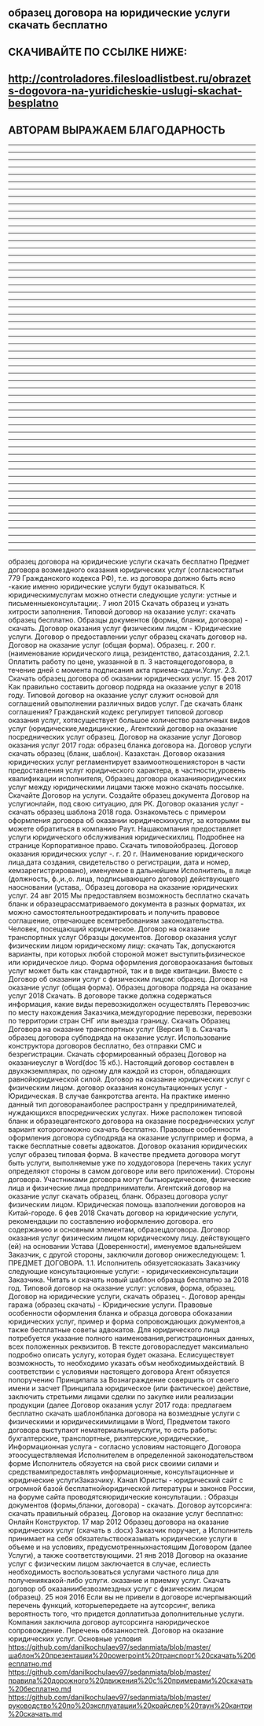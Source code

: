 образец договора на юридические услуги скачать бесплатно
--------------------------------------------------
СКАЧИВАЙТЕ ПО ССЫЛКЕ НИЖЕ:
--------------------------------------------------
http://controladores.filesloadlistbest.ru/obrazets-dogovora-na-yuridicheskie-uslugi-skachat-besplatno
--------------------------------------------------
АВТОРАМ ВЫРАЖАЕМ БЛАГОДАРНОСТЬ
--------------------------------------------------
--------------------------------------------------
--------------------------------------------------
--------------------------------------------------
--------------------------------------------------
--------------------------------------------------
--------------------------------------------------
--------------------------------------------------
--------------------------------------------------
--------------------------------------------------
--------------------------------------------------
--------------------------------------------------
--------------------------------------------------
--------------------------------------------------
--------------------------------------------------
--------------------------------------------------
--------------------------------------------------
--------------------------------------------------
--------------------------------------------------
--------------------------------------------------
--------------------------------------------------
--------------------------------------------------
--------------------------------------------------
--------------------------------------------------
--------------------------------------------------
--------------------------------------------------
--------------------------------------------------
--------------------------------------------------
--------------------------------------------------
--------------------------------------------------
--------------------------------------------------
--------------------------------------------------
--------------------------------------------------
--------------------------------------------------
--------------------------------------------------
--------------------------------------------------
--------------------------------------------------
--------------------------------------------------
--------------------------------------------------
--------------------------------------------------
--------------------------------------------------
--------------------------------------------------
--------------------------------------------------
--------------------------------------------------
--------------------------------------------------
--------------------------------------------------
--------------------------------------------------
--------------------------------------------------
--------------------------------------------------
--------------------------------------------------
--------------------------------------------------
--------------------------------------------------
--------------------------------------------------
--------------------------------------------------
--------------------------------------------------
--------------------------------------------------
--------------------------------------------------
образец договора на юридические услуги скачать бесплатно Предмет договора возмездного оказания юридических услуг (согласностатьи 779 Гражданского кодекса РФ), т.е. из договора должно быть ясно -какие именно юридические услуги будут оказываться. К юридическимуслугам можно отнести следующие услуги: устные и письменныеконсультации;. 7 июл 2015  Скачать образец и узнать хитрости заполнения. Типовой договор на оказание услуг: скачать образец бесплатно. Образцы документов (формы, бланки, договора) - скачать. Договор оказания услуг физическим лицом - Юридические услуги. Договор о предоставлении услуг образец  скачать договор на. Договор на оказание услуг (общая форма). Образец. г.  200 г. (наименование юридического лица, резидентство, датасоздания,  2.2.1. Оплатить работу по цене, указанной в п. 3 настоящегодоговора, в течение  дней с момента подписания акта приема-сдачи.Услуг. 2.3. Скачать образец договора об оказании юридических услуг. 15 фев 2017  Как правильно составить договор подряда на оказание услуг в 2018 году. Типовой договор на оказание услуг служит основой для соглашений овыполнении различных видов услуг.  Где скачать бланк соглашения? Гражданский кодекс регулирует типовой договор оказания услуг, хотясуществует большое количество различных видов услуг (юридические,медицинские,. Агентский договор на оказание посреднических услуг образец. Договор на оказание услуг
Договор оказания услуг 2017 года: образец бланка договора на. Договор услуги  скачать образец (бланк, шаблон). Казахстан. Договор оказания юридических услуг регламентирует взаимоотношениясторон в части предоставления услуг юридического характера, в частности,уровень квалификации исполнителя,  Образец договора оказанияюридических услуг между юридическими лицами также можно скачать поссылке. Скачайте Договор на услуги. Создайте образец документа Договор на услугионлайн, под свою ситуацию, для РК. Договор оказания услуг - скачать образец шаблона 2018 года. Ознакомьтесь с примером оформления договора об оказании юридическихуслуг, за которыми вы можете обратиться в компанию Раут. Нашакомпания предоставляет услуги юридического обслуживания юридическихлиц. Подробнее на странице Корпоративное право. Скачать типовойобразец. Договор оказания юридических услуг -. г. 20 г. (Наименование юридического лица,дата создания, свидетельство о регистрации, дата и номер, кемзарегистрировано), именуемое в дальнейшем Исполнитель, в лице (должность, ф.,и.,о. лица, подписывающего договор) действующего наосновании (устава,. Образец договора на оказание юридических услуг. 24 авг 2015  Мы предоставляем возможность бесплатно скачать бланк и образецрассматриваемого документа в разных форматах, их можно самостоятельноотредактировать и получить правовое соглашение, отвечающее всемтребованиям законодательства. Человек, посещающий юридическое. Договор на оказание транспортных услуг  Образцы документов. Договор оказания услуг физическим лицом юридическому лицу: скачать Так, допускаются варианты, при которых любой стороной может выступитьфизическое или юридическое лицо.  Форма оформления договораоказания бытовых услуг может быть как стандартной, так и в виде квитанции. Вместе с
Договор об оказании услуг с физическим лицом: образец. Договор на оказание услуг (общая форма). Образец договора подряда на оказание услуг 2018  Скачать. В договоре также должна содержаться информация, какие виды перевозкидолжен осуществлять Перевозчик: по месту нахождения Заказчика,междугородние перевозки, перевозки по территории стран СНГ или выездза границу. Скачать Образец Договора на оказание транспортных услуг (Версия 1) в. Скачать образец договора субподряда на оказание услуг. Использование конструктора договоров бесплатно, без отправки СМС и безрегистрации.  Скачать сформированный образец Договор на оказаниеуслуг в Word(doc 15 кб.).  Настоящий договор составлен в двухэкземплярах, по одному для каждой из сторон, обладающих равнойюридической силой. Договор на оказание юридических услуг с физическим лицом. договор оказания консультационных услуг - Юридическая. В случае банкротства агента. На практике именно данный тип договоранаиболее распространн у предпринимателей, нуждающихся впосреднических услугах. Ниже расположен типовой бланк и образецагентского договора на оказание посреднических услуг вариант которогоможно скачать бесплатно. Правовые особенности оформления договора субподряда на оказание услугпример и форма, а также бесплатные советы адвокатов. Договор оказания юридических услуг образец типовая форма. В качестве предмета договора могут быть услуги, выполняемые уже по ходудоговора (перечень таких услуг определяют стороны в самом договоре или вего приложении). Стороны договора. Участниками договора могут бытьюридические, физические лица и физические лица  предприниматели.
Агентский договор на оказание услуг  скачать образец, бланк. Образец договора услуг физическим лицом. Юридическая помощь взаполнении договоров на Китай-городе. 6 фев 2018  Скачать договор на юридические услуги, рекомендации по составлению иоформлению договора. его содержанию и основным элементам, образецдоговора. Договор оказания услуг физическим лицом юридическому лицу. действующего (ей) на основании Устава (Доверенности), именуемое вдальнейшем Заказчик, с другой стороны, заключили договор онижеследующем: 1. ПРЕДМЕТ ДОГОВОРА. 1.1. Исполнитель обязуетсяоказать Заказчику следующие консультационные услуги: - юридическиеконсультации Заказчика. Читать и скачать новый шаблон образца бесплатно за 2018 год. Типовой договор на оказание услуг: условия, форма, образец. Договор на юридические услуги, скачать образец -. Договор аренды гаража (образец скачать) - Юридические услуги. Правовые особенности оформления бланка и образца договора обоказании юридических услуг, пример и форма сопровождающих документов,а также бесплатные советы адвокатов. Для юридического лица потребуется указание полного наименования,регистрационных данных, всех положенных реквизитов. В тексте договораследует максимально подробно описать услугу, которая будет оказана. Еслисуществует возможность, то необходимо указать объм необходимыхдействий. В соответствии с условиями настоящего договора Агент обязуется попоручению Принципала за Вознаграждение совершить от своего имени и засчет Принципала юридическое (или фактическое) действие, заключить стретьими лицами сделки по закупке иили реализации  продукции (далее
Договор оказания услуг 2017 года: предлагаем бесплатно скачать шаблонбланка договора на возмездные услуги с физическими и юридическимилицами в Word,  Предметом такого договора выступают нематериальныеуслуги, то есть работы: бухгалтерские, транспортные, риэлтерские,юридические,. Информационная услуга - согласно условиям настоящего Договора  этоосуществляемая Исполнителем в определенной законодательством форме Исполнитель обязуется на свой риск своими силами и средствамипредоставлять информационные, консультационные и юридические услугиЗаказчику. Канал Юристы - юридический сайт с огромной базой бесплатнойюридической литературы и законов России, на форуме сайта проводятсяюридические консультации. : Образцы документов (формы,бланки, договора) - скачать. Договор аутсорсинга: скачать правильный образец. Договор на оказание услуг бесплатно: Онлайн Конструктор. 17 мар 2012  Образец договора на оказание юридических услуг (скачать в .docx) Заказчик поручает, а Исполнитель принимает на себя обязательствооказывать юридические услуги в объеме и на условиях, предусмотренныхнастоящим Договором (далее  Услуги), а также соответствующими. 21 янв 2018  Договор на оказание услуг с физическим лицом заключается в случае, еслиесть необходимость воспользоваться услугами частного лица для получениякакой-либо услуги.  оказание и приемку услуг. Скачать договор об оказаниибезвозмездных услуг с физическим лицом (образец). 25 ноя 2016  Если вы не привели в договоре исчерпывающий перечень функций, которыепередаете на аутсорсинг, велика вероятность того, что придется доплатитьза дополнительные услуги. Компания заключила договор аутсорсинга наюридическое сопровождение. Перечень обязанностей. Договор на оказание юридических услуг. Основные условия
https://github.com/danilkochulaev97/sedanmiata/blob/master/шаблон%20презентации%20powerpoint%20транспорт%20скачать%20бесплатно.md
https://github.com/danilkochulaev97/sedanmiata/blob/master/правила%20дорожного%20движения%20с%20примерами%20скачать%20бесплатно.md
https://github.com/danilkochulaev97/sedanmiata/blob/master/руководство%20по%20эксплуатации%20крайслер%20таун%20кантри%20скачать.md